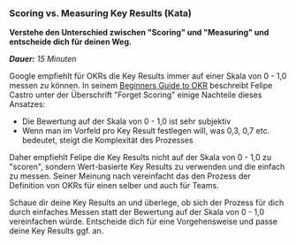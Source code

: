 ### Scoring vs. Measuring Key Results (Kata)
**Verstehe den Unterschied zwischen "Scoring" und "Measuring" und entscheide dich für deinen Weg.**

_**Dauer:** 15 Minuten_

Google empfiehlt für OKRs die Key Results immer auf einer Skala von 0 - 1,0 messen zu können. In seinem [Beginners Guide to OKR](https://felipecastro.com/resource/The-Beginners-Guide-to-OKR.pdf) beschreibt Felipe Castro unter der Überschrift "Forget Scoring" einige Nachteile dieses Ansatzes:

* Die Bewertung auf der Skala von 0 - 1,0 ist sehr subjektiv
* Wenn man im Vorfeld pro Key Result festlegen will, was 0,3, 0,7 etc. bedeutet, steigt die Komplexität des Prozesses

Daher empfiehlt Felipe die Key Results nicht auf der Skala von 0 - 1,0 zu "scoren", sondern Wert-basierte Key Results zu verwenden und die einfach zu messen. Seiner Meinung nach vereinfacht das den Prozess der Definition von OKRs für einen selber und auch für Teams.

Schaue dir deine Key Results an und überlege, ob sich der Prozess für dich durch einfaches Messen statt der Bewertung auf der Skala von 0 - 1,0 vereinfachen würde. Entscheide dich für eine Vorgehensweise und passe deine Key Results ggf. an.
